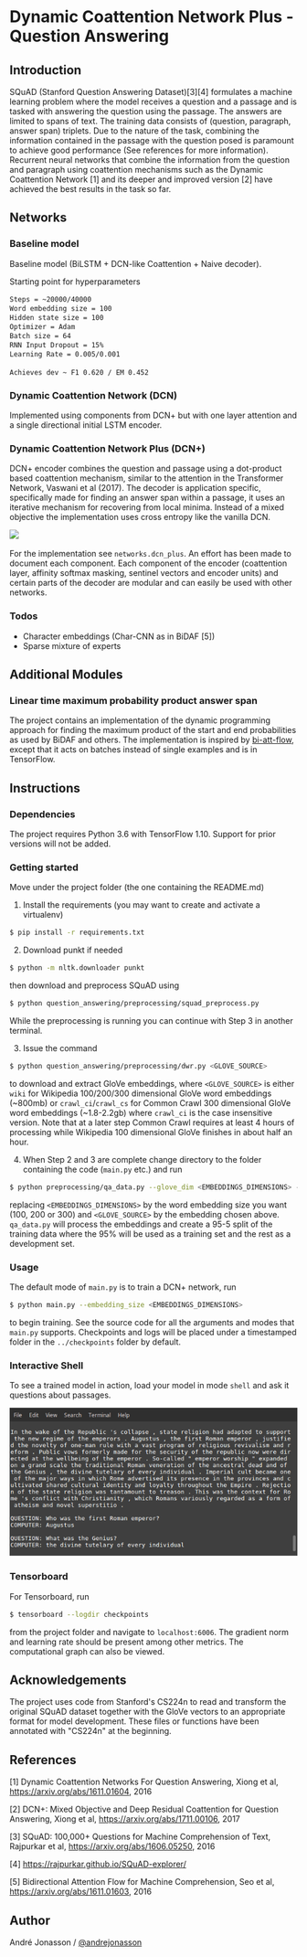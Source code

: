 Dynamic Coattention Network Plus - Question Answering
=====================================================

## Introduction

SQuAD (Stanford Question Answering Dataset)[3][4] formulates a machine learning problem where the model receives a question and a passage and is tasked with answering the question using the passage. The answers are limited to spans of text. The training data consists of (question, paragraph, answer span) triplets. Due to the nature of the task, combining the information contained in the passage with the question posed is paramount to achieve good performance (See references for more information). Recurrent neural networks that combine the information from the question and paragraph using coattention mechanisms such as the Dynamic Coattention Network [1] and its deeper and improved version [2] have achieved the best results in the task so far.

## Networks

### Baseline model
Baseline model (BiLSTM + DCN-like Coattention + Naive decoder).

Starting point for hyperparameters
```
Steps = ~20000/40000
Word embedding size = 100
Hidden state size = 100
Optimizer = Adam
Batch size = 64
RNN Input Dropout = 15%
Learning Rate = 0.005/0.001

Achieves dev ~ F1 0.620 / EM 0.452
```

### Dynamic Coattention Network (DCN)
Implemented using components from DCN+ but with one layer attention and a single directional initial LSTM encoder.

### Dynamic Coattention Network Plus (DCN+)

DCN+ encoder combines the question and passage using a dot-product based coattention mechanism, similar to the attention in the Transformer Network, Vaswani et al (2017). The decoder is application specific, specifically made for finding an answer span within a passage, it uses an iterative mechanism for recovering from local minima. Instead of a mixed objective the implementation uses cross entropy like the vanilla DCN.

<img src="encoder.png">

For the implementation see `networks.dcn_plus`. An effort has been made to document each component. Each component of the encoder (coattention layer, affinity softmax masking, sentinel vectors and encoder units) and certain parts of the decoder are modular and can easily be used with other networks.

### Todos
- Character embeddings (Char-CNN as in BiDAF [5])
- Sparse mixture of experts

## Additional Modules

### Linear time maximum probability product answer span
The project contains an implementation of the dynamic programming approach for finding the maximum product of the start and end probabilities as used by BiDAF and others. The implementation is inspired by [bi-att-flow](https://github.com/allenai/bi-att-flow/blob/master/basic_cnn/evaluator.py), except that it acts on batches instead of single examples and is in TensorFlow.

## Instructions

### Dependencies

The project requires Python 3.6 with TensorFlow 1.10. Support for prior versions will not be added.

### Getting started

Move under the project folder (the one containing the README.md)

1. Install the requirements (you may want to create and activate a virtualenv)
``` sh
$ pip install -r requirements.txt
```

2. Download punkt if needed
``` sh
$ python -m nltk.downloader punkt
```
then download and preprocess SQuAD using
``` sh
$ python question_answering/preprocessing/squad_preprocess.py
```
While the preprocessing is running you can continue with Step 3 in another terminal. 

3. Issue the command
``` sh
$ python question_answering/preprocessing/dwr.py <GLOVE_SOURCE>
```
to download and extract GloVe embeddings, where `<GLOVE_SOURCE>` is either `wiki` for Wikipedia 100/200/300 dimensional GloVe word embeddings (~800mb) or `crawl_ci`/`crawl_cs` for Common Crawl 300 dimensional GloVe word embeddings (~1.8-2.2gb) where `crawl_ci` is the case insensitive version. Note that at a later step Common Crawl requires at least 4 hours of processing while Wikipedia 100 dimensional GloVe finishes in about half an hour.

4. When Step 2 and 3 are complete change directory to the folder containing the code (`main.py` etc.) and run
``` sh
$ python preprocessing/qa_data.py --glove_dim <EMBEDDINGS_DIMENSIONS> --glove_source <GLOVE_SOURCE>
```
replacing `<EMBEDDINGS_DIMENSIONS>` by the word embedding size you want (100, 200 or 300) and `<GLOVE_SOURCE>` by the embedding chosen above. `qa_data.py` will process the embeddings and create a 95-5 split of the training data where the 95% will be used as a training set and the rest as a development set.

### Usage

The default mode of `main.py` is to train a DCN+ network, run
``` sh
$ python main.py --embedding_size <EMBEDDINGS_DIMENSIONS>
```
to begin training. See the source code for all the arguments and modes that `main.py` supports. Checkpoints and logs will be placed under a timestamped folder in the `../checkpoints` folder by default. 

### Interactive Shell

To see a trained model in action, load your model in mode `shell` and ask it questions about passages. 

<img src="shell.png">

### Tensorboard
For Tensorboard, run
``` sh
$ tensorboard --logdir checkpoints
```
from the project folder and navigate to `localhost:6006`. The gradient norm and learning rate should be present among other metrics. The computational graph can also be viewed.

## Acknowledgements

The project uses code from Stanford's CS224n to read and transform the original SQuAD dataset together with the GloVe vectors to an appropriate format for model development. These files or functions have been annotated with "CS224n" at the beginning.

## References

[1] Dynamic Coattention Networks For Question Answering, Xiong et al, https://arxiv.org/abs/1611.01604, 2016

[2] DCN+: Mixed Objective and Deep Residual Coattention for Question Answering, Xiong et al, https://arxiv.org/abs/1711.00106, 2017

[3] SQuAD: 100,000+ Questions for Machine Comprehension of Text, Rajpurkar et al, https://arxiv.org/abs/1606.05250, 2016

[4] https://rajpurkar.github.io/SQuAD-explorer/

[5] Bidirectional Attention Flow for Machine Comprehension, Seo et al, https://arxiv.org/abs/1611.01603, 2016

## Author
André Jonasson / [@andrejonasson](https://github.com/andrejonasson)
